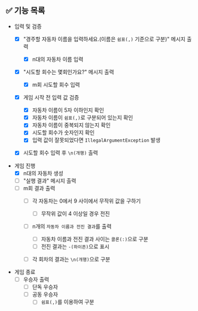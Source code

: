 ## ✅ 기능 목록

- 입력 및 검증
  - [X] "경주할 자동차 이름을 입력하세요.(이름은 `쉼표(,)` 기준으로 구분)" 메시지 출력
    - [X] n대의 자동차 이름 입력
  - [X] "시도할 회수는 몇회인가요?" 메시지 출력
    - [X] m회 시도할 회수 입력
  - [X] 게임 시작 전 입력 값 검증
    - [X] 자동차 이름이 5자 이하인지 확인
    - [X] 자동차 이름이 `쉼표(,)`로 구분되어 있는지 확인
    - [X] 자동차 이름이 중복되지 않는지 확인
    - [X] 시도할 회수가 숫자인지 확인
    - [X] 입력 값이 잘못되었다면 `IllegalArgumentException` 발생
  - [X] 시도할 회수 입력 후 `\n(개행)` 출력


- 게임 진행
  - [X] n대의 자동차 생성
  - [ ] "실행 결과" 메시지 출력
  - [ ] m회 결과 출력
    - [ ] 각 자동차는 0에서 9 사이에서 무작위 값을 구하기
      - [ ] 무작위 값이 4 이상일 경우 전진
    - [ ] n개의 `자동차 이름과 전진 결과`를 출력
      - [ ] 자동차 이름과 전진 결과 사이는 `콜론(:)`으로 구분
      - [ ] 전진 결과는 `-(하이픈)`으로 표시
    - [ ] 각 회차의 결과는 `\n(개행)`으로 구분


- 게임 종료
  - [ ] 우승자 출력
    - [ ] 단독 우승자
    - [ ] 공동 우승자
      - [ ] `쉼표(,)`를 이용하여 구분